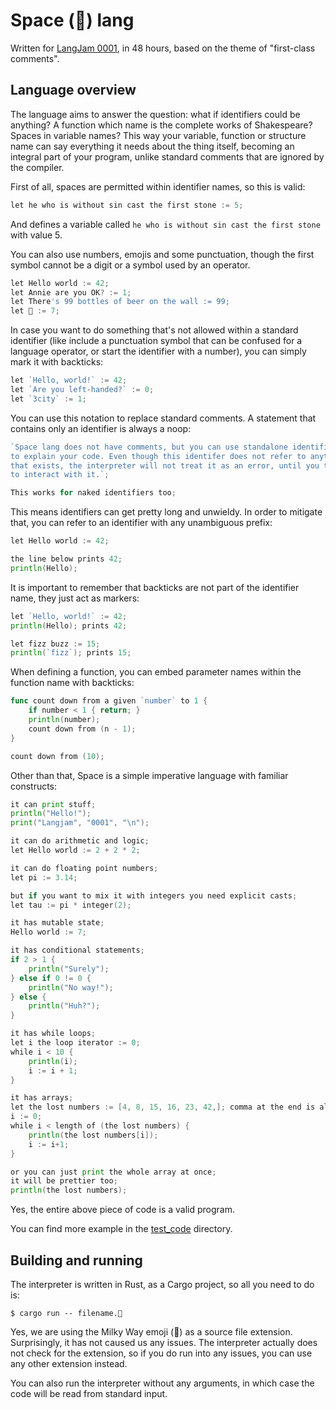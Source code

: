 Space (🌌) lang
================

Written for [LangJam 0001](https://github.com/langjam/jam0001), in 48 hours,
based on the theme of "first-class comments".

Language overview
-----------------

The language aims to answer the question: what if identifiers could be anything?
A function which name is the complete works of Shakespeare? Spaces in variable
names? This way your variable, function or structure name can say everything
it needs about the thing itself, becoming an integral part of your program,
unlike standard comments that are ignored by the compiler.

First of all, spaces are permitted within identifier names, so this is valid:

```go
let he who is without sin cast the first stone := 5;
```

And defines a variable called `he who is without sin cast the first stone` with
value 5.

You can also use numbers, emojis and some punctuation, though the first
symbol cannot be a digit or a symbol used by an operator.

```go
let Hello world := 42;
let Annie are you OK? := 1;
let There's 99 bottles of beer on the wall := 99;
let 🌌 := 7;
```

In case you want to do something that's not allowed within a standard
identifier (like include a punctuation symbol that can be confused for
a language operator, or start the identifier with a number), you can
simply mark it with backticks:

```go
let `Hello, world!` := 42;
let `Are you left-handed?` := 0;
let `3city` := 1;
```

You can use this notation to replace standard comments. A statement that contains
only an identifier is always a noop:

```go
`Space lang does not have comments, but you can use standalone identifiers
to explain your code. Even though this identifer does not refer to anything
that exists, the interpreter will not treat it as an error, until you try
to interact with it.`;

This works for naked identifiers too;
```

This means identifiers can get pretty long and unwieldy. In order to mitigate
that, you can refer to an identifier with any unambiguous prefix:

```go
let Hello world := 42;

the line below prints 42;
println(Hello); 
```

It is important to remember that backticks are not part of the identifier name, 
they just act as markers:

```go
let `Hello, world!` := 42;
println(Hello); prints 42;

let fizz buzz := 15;
println(`fizz`); prints 15;
```

When defining a function, you can embed parameter names within the function
name with backticks:

```go
func count down from a given `number` to 1 {
    if number < 1 { return; }
    println(number);
    count down from (n - 1);
}

count down from (10);
```

Other than that, Space is a simple imperative language with familiar constructs:

```go
it can print stuff;
println("Hello!");
print("Langjam", "0001", "\n");

it can do arithmetic and logic;
let Hello world := 2 + 2 * 2;

it can do floating point numbers;
let pi := 3.14;

but if you want to mix it with integers you need explicit casts;
let tau := pi * integer(2);

it has mutable state;
Hello world := 7;

it has conditional statements;
if 2 > 1 {
	println("Surely");
} else if 0 != 0 {
	println("No way!");
} else {
	println("Huh?");
}

it has while loops;
let i the loop iterator := 0;
while i < 10 {
	println(i);
	i := i + 1;
}

it has arrays;
let the lost numbers := [4, 8, 15, 16, 23, 42,]; comma at the end is allowed;
i := 0;
while i < length of (the lost numbers) {
	println(the lost numbers[i]);
	i := i+1;
}

or you can just print the whole array at once;
it will be prettier too;
println(the lost numbers); 
```

Yes, the entire above piece of code is a valid program.

You can find more example in the [test_code](test_code/) directory.


Building and running
--------------------

The interpreter is written in Rust, as a Cargo project, so all you need
to do is:

```
$ cargo run -- filename.🌌
```

Yes, we are using the Milky Way emoji (🌌) as a source file extension.
Surprisingly, it has not caused us any issues. The interpreter actually does 
not check for the extension, so if you do run into any issues, you can use any 
other extension instead.

You can also run the interpreter without any arguments, in which case
the code will be read from standard input.